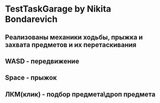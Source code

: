 # TestTaskGarage by Nikita Bondarevich
## Реализованы механики ходьбы, прыжка и захвата предметов и их перетаскивания
## WASD - передвижение
## Space - прыжок
## ЛКМ(клик) - подбор предмета\дроп предмета
